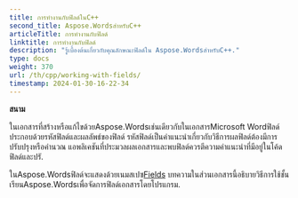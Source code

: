 ```yaml
---
title: การทำงานกับฟิลด์ในC++
second_title: Aspose.WordsสำหรับC++
articleTitle: การทำงานกับฟิลด์
linktitle: การทำงานกับฟิลด์
description: "รู้เบื้องต้นเกี่ยวกับคุณลักษณะฟิลด์ใน Aspose.WordsสำหรับC++."
type: docs
weight: 370
url: /th/cpp/working-with-fields/
timestamp: 2024-01-30-16-22-34
---
```


**สนาม**

ในเอกสารที่สร้างหรือแก้ไขด้วยAspose.Wordsเช่นเดียวกับในเอกสารMicrosoft Wordฟิลด์ประกอบด้วยรหัสฟิลด์และผลลัพธ์ของฟิลด์ รหัสฟิลด์เป็นคำแนะนำเกี่ยวกับวิธีการผลฟิลด์ต้องมีการปรับปรุงหรือคำนวณ แอพลิเคชันที่ประมวลผลเอกสารและพบฟิลด์ควรตีความคำแนะนำที่มีอยู่ในโค้ดฟิลด์และปรั.

ในAspose.Wordsฟิลด์จะแสดงด้วยเนมสเปซ[Fields](https://reference.aspose.com/words/cpp/aspose.words.fields/) บทความในส่วนเอกสารนี้อธิบายวิธีการใช้ชั้นเรียนAspose.Wordsเพื่อจัดการฟิลด์เอกสารโดยโปรแกรม.
